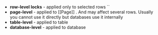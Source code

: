 
- **row-level locks** - applied only to selected rows ``
- **page-level**  - applied to [[Page]] . And may affect several rows. Usually you cannot use it directly but databases use it internally
- **table-level** - applied to table
- **database-level** - applied to database